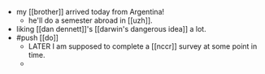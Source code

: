 - my [[brother]] arrived today from Argentina!
	- he'll do a semester abroad in [[uzh]].
- liking [[dan dennett]]'s [[darwin's dangerous idea]] a lot.
- #push [[do]]
	- LATER I am supposed to complete a [[nccr]] survey at some point in time.
	-